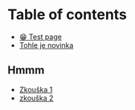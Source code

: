 # Table of contents

* [😁 Test page](README.md)
* [Tohle je novinka](tohle-je-novinka.md)

## Hmmm

* [Zkouška 1](hmmm/zkouska-1.md)
* [zkouška 2](hmmm/zkouska-2.md)
